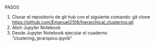 PASOS

1. Clonar el repositorio de git hub con el siguiente comando: git clone https://github.com/Emanuel2106/hierarchical_clustering.git
2. Abrir Jupyter Notebook
3. Desde Jupyter Notebook ejecutar el cuaderno "clustering_jerarquico.ipynb"
